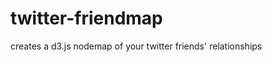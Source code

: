 twitter-friendmap
=================

creates a d3.js nodemap of your twitter friends' relationships 
